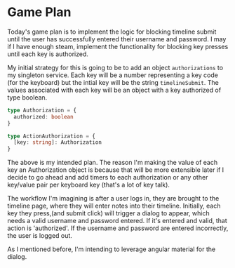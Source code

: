 # Game Plan
Today's game plan is to implement the logic for blocking timeline submit until the user has successfully entered their username and password. I may if I have enough steam, implement the functionality for blocking key presses until each key is authorized.

My initial strategy for this is going to be to add an object `authorizations` to my singleton service. Each key will be a number representing a key code (for the keyboard) but the intial key will be the string `timelineSubmit`. The values associated with each key will be an object with a key authorized of type boolean.

```typescript
type Authorization = {
  authorized: boolean
}

type ActionAuthorization = {
  [key: string]: Authorization
}
```

The above is my intended plan. The reason I'm making the value of each key an Authorization object is because that will be more extensible later if I decide to go ahead and add timers to each authorization or any other key/value pair per keyboard key (that's a lot of key talk).

The workflow I'm imagining is after a user logs in, they are brought to the timeline page, where they will enter notes into their timeline. Initially, each key they press,(and submit click) will trigger a dialog to appear, which needs a valid username and password entered. If it's entered and valid, that action is 'authorized'. If the username and password are entered incorrectly, the user is logged out.

As I mentioned before, I'm intending to leverage angular material for the dialog.
